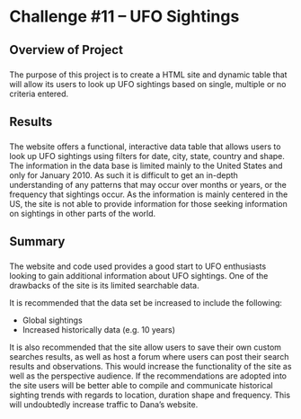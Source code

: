 # Challenge #11 – UFO Sightings 

## Overview of Project 

### 

The purpose of this project is to create a HTML site and dynamic table that will allow its users to look up UFO sightings based on single, multiple or no criteria entered. 

 

## Results 

### 

The website offers a functional, interactive data table that allows users to look up UFO sightings using filters for date, city, state, country and shape.  The information in the data base is limited mainly to the United States and only for January 2010.  As such it is difficult to get an in-depth understanding of any patterns that may occur over months or years, or the frequency that sightings occur.  As the information is mainly centered in the US, the site is not able to provide information for those seeking information on sightings in other parts of the world. 

## Summary 

### 

The website and code used provides a good start to UFO enthusiasts looking to gain additional information about UFO sightings.  One of the drawbacks of the site is its limited searchable data. 

It is recommended that the data set be increased to include the following: 
- Global sightings 
- Increased historically data (e.g. 10 years)  

It is also recommended that the site allow users to save their own custom searches results, as well as host a forum where users can post their search results and observations.  This would increase the functionality of the site as well as the perspective audience.  If the recommendations are adopted into the site users will be better able to compile and communicate historical sighting trends with regards to location, duration shape and frequency.  This will undoubtedly increase traffic to Dana’s website. 

 
